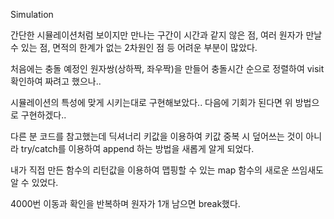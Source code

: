 Simulation

간단한 시뮬레이션처럼 보이지만 만나는 구간이 시간과 같지 않은 점, 여러 원자가 만날 수 있는 점, 면적의 한계가 없는 2차원인 점 등 어려운 부분이 많았다.

처음에는 충돌 예정인 원자쌍(상하짝, 좌우짝)을 만들어 충돌시간 순으로 정렬하여 visit 확인하여 짜려고 했으나..

시뮬레이션의 특성에 맞게 시키는대로 구현해보았다.. 다음에 기회가 된다면 위 방법으로 구현하겠다..

다른 분 코드를 참고했는데 딕셔너리 키값을 이용하여 키값 중복 시 덮어쓰는 것이 아니라 try/catch를 이용하여 append 하는 방법을 새롭게 알게 되었다.

내가 직접 만든 함수의 리턴값을 이용하여 맵핑할 수 있는 map 함수의 새로운 쓰임새도 알 수 있었다.

4000번 이동과 확인을 반복하며 원자가 1개 남으면 break했다.